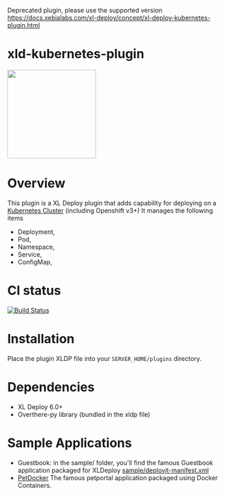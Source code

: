 Deprecated plugin, please use the supported version https://docs.xebialabs.com/xl-deploy/concept/xl-deploy-kubernetes-plugin.html

# xld-kubernetes-plugin

<img src="https://kubernetes.io/images/favicon.png" width="200" height="200"/>

# Overview #

This plugin is a XL Deploy plugin that adds capability for deploying on a [Kubernetes Cluster](https://kubernetes.io/) (including Openshift v3+)
It manages the following items
* Deployment,
* Pod,
* Namespace,
* Service,
* ConfigMap,

# CI status #

[![Build Status][xld-kubernetes-plugin-travis-image]][xld-kubernetes-plugin-travis-url]

[xld-kubernetes-plugin-travis-image]: https://travis-ci.org/xebialabs-community/xld-kubernetes-plugin.svg?branch=master
[xld-kubernetes-plugin-travis-url]: https://travis-ci.org/xebialabs-community/xld-kubernetes-plugin

# Installation #

Place the plugin XLDP file into your `SERVER_HOME/plugins` directory.

# Dependencies

* XL Deploy 6.0+
* Overthere-py library (bundled in the xldp file)

# Sample Applications #

* Guestbook: in the sample/ folder, you'll find the famous Guestbook application packaged for XLDeploy [sample/deployit-manifest.xml](sample/deployit-manifest.xml)
* [PetDocker](https://github.com/bmoussaud/xld-petclinic-docker) The famous petportal application packaged using Docker Containers.




